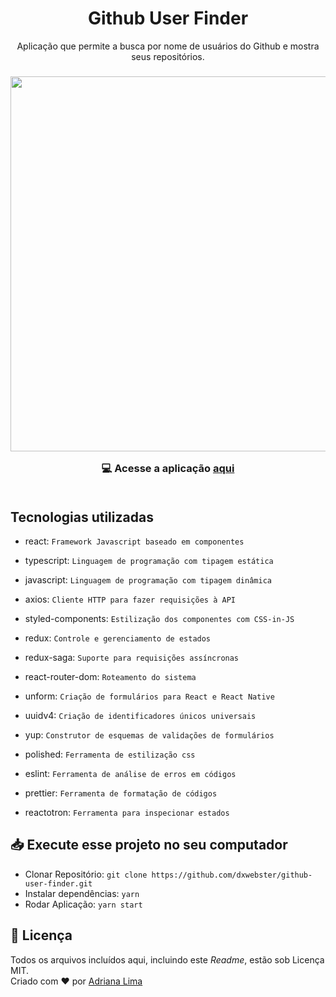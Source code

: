 <h1 align=center> Github User Finder</h1>

<p align=center> Aplicação que permite a busca por nome de usuários do Github e mostra seus repositórios.

<h3 align=center>
<img src="readme/example.gif" width=600><br>

💻 **Acesse a aplicação [aqui](https://github-user-finder-redux.herokuapp.com/)**
<br><br>

</h3>



## Tecnologias utilizadas

- react: `Framework Javascript baseado em componentes`

- typescript: `Linguagem de programação com tipagem estática`

- javascript: `Linguagem de programação com tipagem dinâmica`

- axios: `Cliente HTTP para fazer requisições à API`

- styled-components: `Estilização dos componentes com CSS-in-JS`

- redux: `Controle e gerenciamento de estados`

- redux-saga: `Suporte para requisições assíncronas`

- react-router-dom: `Roteamento do sistema`

- unform: `Criação de formulários para React e React Native`

- uuidv4: `Criação de identificadores únicos universais`

- yup: `Construtor de esquemas de validações de formulários`

- polished: `Ferramenta de estilização css`

- eslint: `Ferramenta de análise de erros em códigos`

- prettier: `Ferramenta de formatação de códigos`

- reactotron: `Ferramenta para inspecionar estados`


## 📥 Execute esse projeto no seu computador

- Clonar Repositório: `git clone https://github.com/dxwebster/github-user-finder.git`
- Instalar dependências: `yarn`
- Rodar Aplicação: `yarn start`

## 📕 Licença

Todos os arquivos incluídos aqui, incluindo este _Readme_, estão sob Licença MIT.<br>
Criado com ❤ por [Adriana Lima](https://github.com/dxwebster)
